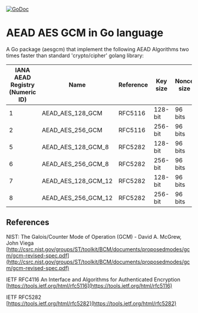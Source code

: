 [![GoDoc](https://godoc.org/github.com/romain-jacotin/aesgcm?status.svg)](https://godoc.org/github.com/romain-jacotin/aesgcm)

# AEAD AES GCM in Go language

A Go package (aesgcm) that implement the following AEAD Algorithms two times faster than standard 'crypto/cipher' golang library:

| IANA <br> AEAD Registry <br> (Numeric ID) |           Name         | Reference | Key size  | Nonce size | MAC size |
|-------------------------------------------|------------------------|-----------|-----------|------------|----------|
|        1        |   AEAD_AES_128_GCM     |   RFC5116 | 128-bit   | 96 bits    | 128 bit  |
|        2        |   AEAD_AES_256_GCM     |   RFC5116 | 256-bit   | 96 bits    | 128 bit  |
|        5        |   AEAD_AES_128_GCM_8   |   RFC5282 | 128-bit   | 96 bits    | 64 bit   |
|        6        |   AEAD_AES_256_GCM_8   |   RFC5282 | 256-bit   | 96 bits    | 64 bit   |
|        7        |   AEAD_AES_128_GCM_12  |   RFC5282 | 128-bit   | 96 bits    | 96 bit   |
|        8        |   AEAD_AES_256_GCM_12  |   RFC5282 | 256-bit   | 96 bits    | 96 bit   |

## References

NIST: The Galois/Counter Mode of Operation (GCM) - David A. McGrew, John Viega  
[http://csrc.nist.gov/groups/ST/toolkit/BCM/documents/proposedmodes/gcm/gcm-revised-spec.pdf](http://csrc.nist.gov/groups/ST/toolkit/BCM/documents/proposedmodes/gcm/gcm-revised-spec.pdf)

IETF RFC4116 An Interface and Algorithms for Authenticated Encryption  
[https://tools.ietf.org/html/rfc5116](https://tools.ietf.org/html/rfc5116)

IETF RFC5282  
[https://tools.ietf.org/html/rfc5282](https://tools.ietf.org/html/rfc5282)



